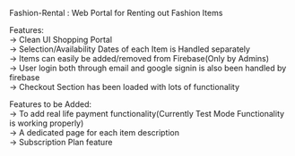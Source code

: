 Fashion-Rental : Web Portal for Renting out Fashion Items

Features: <br />
-> Clean UI Shopping Portal <br />
-> Selection/Availability Dates of each Item is Handled separately <br />
-> Items can easily be added/removed from Firebase(Only by Admins) <br />
-> User login both through email and google signin is also been handled by firebase <br />
-> Checkout Section has been loaded with lots of functionality <br />

Features to be Added: <br />
-> To add real life payment functionality(Currently Test Mode Functionality is working properly) <br />
-> A dedicated page for each item description <br />
-> Subscription Plan feature <br />
